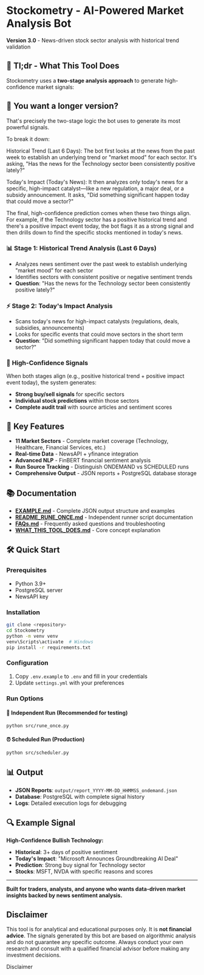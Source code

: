 # Stockometry - AI-Powered Market Analysis Bot

**Version 3.0** - News-driven stock sector analysis with historical trend validation

## 🎯 Tl;dr - What This Tool Does 

Stockometry uses a **two-stage analysis approach** to generate high-confidence market signals:

## 🎯 You want a longer version?

That's precisely the two-stage logic the bot uses to generate its most powerful signals.

To break it down:

Historical Trend (Last 6 Days): The bot first looks at the news from the past week to establish an underlying trend or "market mood" for each sector. It's asking, "Has the news for the Technology sector been consistently positive lately?"

Today's Impact (Today's News): It then analyzes only today's news for a specific, high-impact catalyst—like a new regulation, a major deal, or a subsidy announcement. It asks, "Did something significant happen today that could move a sector?"

The final, high-confidence prediction comes when these two things align. For example, if the Technology sector has a positive historical trend and there's a positive impact event today, the bot flags it as a strong signal and then drills down to find the specific stocks mentioned in today's news.

### 📊 **Stage 1: Historical Trend Analysis (Last 6 Days)**
- Analyzes news sentiment over the past week to establish underlying "market mood" for each sector
- Identifies sectors with consistent positive or negative sentiment trends
- **Question**: "Has the news for the Technology sector been consistently positive lately?"

### ⚡ **Stage 2: Today's Impact Analysis**
- Scans today's news for high-impact catalysts (regulations, deals, subsidies, announcements)
- Looks for specific events that could move sectors in the short term
- **Question**: "Did something significant happen today that could move a sector?"

### 🎯 **High-Confidence Signals**
When both stages align (e.g., positive historical trend + positive impact event today), the system generates:
- **Strong buy/sell signals** for specific sectors
- **Individual stock predictions** within those sectors
- **Complete audit trail** with source articles and sentiment scores

## 🚀 Key Features

- **11 Market Sectors** - Complete market coverage (Technology, Healthcare, Financial Services, etc.)
- **Real-time Data** - NewsAPI + yfinance integration
- **Advanced NLP** - FinBERT financial sentiment analysis
- **Run Source Tracking** - Distinguish ONDEMAND vs SCHEDULED runs
- **Comprehensive Output** - JSON reports + PostgreSQL database storage

## 📚 Documentation

- **[EXAMPLE.md](EXAMPLE.md)** - Complete JSON output structure and examples
- **[README_RUNE_ONCE.md](README_RUNE_ONCE.md)** - Independent runner script documentation
- **[FAQs.md](FAQs.md)** - Frequently asked questions and troubleshooting
- **[WHAT_THIS_TOOL_DOES.md](WHAT_THIS_TOOL_DOES.md)** - Core concept explanation

## 🛠️ Quick Start

### Prerequisites
- Python 3.9+
- PostgreSQL server
- NewsAPI key

### Installation
```bash
git clone <repository>
cd Stockometry
python -m venv venv
venv\Scripts\activate  # Windows
pip install -r requirements.txt
```

### Configuration
1. Copy `.env.example` to `.env` and fill in your credentials
2. Update `settings.yml` with your preferences

### Run Options

#### 🚀 **Independent Run (Recommended for testing)**
```bash
python src/rune_once.py
```

#### ⏰ **Scheduled Run (Production)**
```bash
python src/scheduler.py
```

## 📊 Output

- **JSON Reports**: `output/report_YYYY-MM-DD_HHMMSS_ondemand.json`
- **Database**: PostgreSQL with complete signal history
- **Logs**: Detailed execution logs for debugging

## 🔍 Example Signal

**High-Confidence Bullish Technology:**
- **Historical**: 3+ days of positive sentiment
- **Today's Impact**: "Microsoft Announces Groundbreaking AI Deal"
- **Prediction**: Strong buy signal for Technology sector
- **Stocks**: MSFT, NVDA with specific reasons and scores

---

**Built for traders, analysts, and anyone who wants data-driven market insights backed by news sentiment analysis.**

## Disclaimer

This tool is for analytical and educational purposes only. It is **not financial advice**. The signals generated by this bot are based on algorithmic analysis and do not guarantee any specific outcome. Always conduct your own research and consult with a qualified financial advisor before making any investment decisions.

Disclaimer